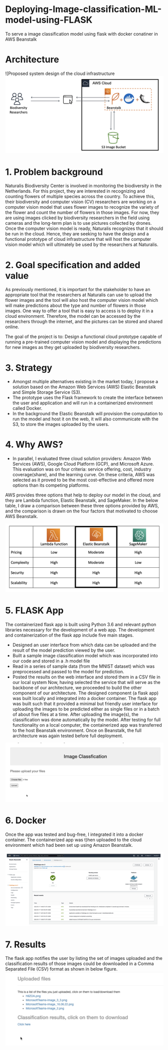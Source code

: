 # Deploying-Image-classification-ML-model-using-FLASK
To serve a image classification model using flask with docker conatiner in AWS Beanstalk

# Architecture 

![Proposed system design of the cloud infrastructure![Uploading image.png…](https://github.com/Kaushik-Suresh/Deploying-Image-classification-ML-model-using-FLASK/blob/main/Architecture.png)


# 1.	Problem background
Naturalis Biodiversity Center is involved in monitoring the biodiversity in the Netherlands. For this project, they are interested in recognizing and counting flowers of multiple species across the country. To achieve this, their biodiversity and computer vision (CV) researchers are working on a computer vision model that uses flower images to recognize the variety of the flower and count the number of flowers in those images. For now, they are using images clicked by biodiversity researchers in the field using cameras and the long-term plan is to use pictures collected by drones. Once the computer vision model is ready, Naturalis recognizes that it should be run in the cloud. Hence, they are seeking to have the design and a functional prototype of cloud infrastructure that will host the computer vision model which will ultimately be used by the researchers at Naturalis.

# 2. Goal specification and added value
As previously mentioned, it is important for the stakeholder to have an appropriate tool that the researchers at Naturalis can use to upload the flower images and the tool will also host the computer vision model which will make predictions about the type and number of flowers in those images. One way to offer a tool that is easy to access is to deploy it in a cloud environment. Therefore, the model can be accessed by the researchers through the internet, and the pictures can be stored and shared online.

The goal of the project is to: Design a functional cloud prototype capable of running a pre-trained computer vision model and displaying the predictions for new images as they get uploaded by biodiversity researchers.

# 3.	Strategy
- Amongst multiple alternatives existing in the market today, I propose a solution based on the Amazon Web Services (AWS) Elastic Beanstalk and Simple Storage Service (S3).
- The prototype uses the Flask framework to create the interface between the user and application and will run in a containerized environment called Docker.
- In the background the Elastic Beanstalk will provision the computation to run the model and host it on the web, it will also communicate with the S3, to store the images uploaded by the users.


# 4. Why AWS? 
- In parallel, I evaluated three cloud solution providers: Amazon Web Services (AWS), Google Cloud Platform (GCP), and Microsoft Azure. This evaluation was on four criteria: service offering, cost, industry coverage(share), and the learning curve. On these criteria, AWS was selected as it proved to be the most cost-effective and offered more options than its competing platforms. 

AWS provides three options that help to deploy our model in the cloud, and they are Lambda function, Elastic Beanstalk, and SageMaker. In the below table, I draw a comparison between these three options provided by AWS, and the comparison is drawn on the four factors that motivated to choose AWS Beanstalk.

![Comparison of cloud services](https://github.com/Kaushik-Suresh/Deploying-Image-classification-ML-model-using-FLASK/blob/main/static/Comparison%20of%20cloud%20services.png)

# 

# 5. FLASK App
The containerized flask app is built using Python 3.6 and relevant python libraries necessary for the development of a web app. The development and containerization of the flask app include five main stages.
 - Designed an user interface from which data can be uploaded and the result of the model prediction viewed by the user.
 - Built a sample image classification model which was incorporated into our code and stored in a .h model file
 - Read in a series of sample data (from the MNIST dataset) which was preprocessed and passed to the model for prediction.
 - Posted the results on the web interface and stored them in a CSV file in our local system
Now, having selected the service that will serve as the backbone of our architecture, we proceeded to build the other component of our architecture. The designed component (a flask app) was built locally and integrated into a docker container. The flask app was built such that it provided a minimal but friendly user interface for uploading the images to be predicted either as single files or in a batch of about five files at a time. After uploading the image(s), the classification was done automatically by the model. After testing for full functionality on a local computer, the containerized app was transferred to the host Beanstalk environment. Once on Beanstalk, the full architecture was again tested before full deployment.

![Front end using the FLask App to upload the image files](https://github.com/Kaushik-Suresh/Deploying-Image-classification-ML-model-using-FLASK/blob/main/static/Front%20end.png)

  
# 6. Docker
Once the app was tested and bug-free, I integrated it into a docker container. The containerized app was t)hen uploaded to the cloud environment which had been set up using Amazon Beanstalk.

![AWS Console showing the successful deployment of Flask app](https://github.com/Kaushik-Suresh/Deploying-Image-classification-ML-model-using-FLASK/blob/main/static/Docker%20in%20AWS.png)

# 7. Results 

The flask app notifies the user by listing the set of images uploaded and the classification results of those images could be downloaded in a Comma Separated File (CSV) format as shown in below figure.
![Results](https://github.com/Kaushik-Suresh/Deploying-Image-classification-ML-model-using-FLASK/blob/main/static/Results.png)


